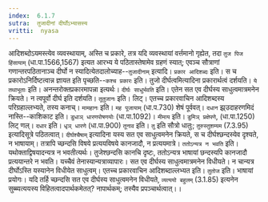 ```yaml
---
index:  6.1.7
sutra:  तुजादीनां दीर्घोऽभ्यासस्य
vritti:  nyasa
---
```


आदिशब्दोऽयमस्त्येव व्यवस्थायाम्, अस्ति च प्रकारे, तत्र यदि व्यवस्थायां वर्त्तमानो गृह्येत, तदा `तुज पिज हिंसायाम्` (धा.पा.1566,1567) इत्यत आरभ्य ये पठितास्तेषामेव ग्रहणं स्यात्; एवञ्च सौत्राणां गणान्तरपठितानाञ्च दीर्घो न स्यादित्येतदालोच्याह--`तुजादीनाम्` इत्यादि। `प्रकार आदिशब्दः` इति। स च प्रकारोऽनिर्दिष्टत्वान्न ज्ञायत इति पृच्छति--`कश्च प्रकारः` इति। तुजो दीर्घत्वमित्यादिना प्रकारार्थत्वं दर्शयति। `ये तथाभूताः` इति। अनन्तरोक्तप्रकारमापन्ना इत्यर्थः। `दीर्घः साधुर्भवति` इति। एतेन सत एव दीर्घस्य साधुत्वमात्रमनेन क्रियते। न त्वपूर्वो दीर्घ इति दर्शयति। `तूतुजानः` इति। लिट्। एतच्च प्रकारवाचिन आदिशब्दस्य परिग्रहाल्लभ्यते, तस्य कनाच्। `मामहानः` इति। `मह पूजायाम्` (धा.प.730) शेषं पूर्ववत्। `दधान` झ्र्उदाहरणमिदं नास्ति--काशिकाट इति। `डुधाञ् धारणपोषणयोः` (धा.पा.1092)। `मीमाय` इति। `डुमिञ् प्रक्षेपणे`, (धा.पा.1250) लिट् णल्। `दधार` इति। `धृञ् धारणे` (धा.पा.900) `तूनाव` इति। `तु` इति सौत्रो धातुः; `तुरुस्तुशम्यम` (7.3.95) इत्यादिसूत्रे पठितत्वात्।
`दीर्घश्चैषाम्` इत्यादिना यस्य सत एव साधुत्वमनेन क्रियते, स च दीर्घश्छन्दस्येव दृश्यते, न भाषायाम्। तत्रापि च्छन्दसि विषये प्रत्ययविषये कानजादौ, न प्रत्ययमात्रे। `ततोऽन्यत्र न भवति` इति। यथोक्ताद्विषयादन्यत्र न भवतीत्यर्थः। तुजेश्छन्दसि कानचि दृष्टः, ततोऽन्यत्र भाषायां छन्दस्यपि कानजादौ प्रत्ययान्तरे न भवति। यच्चैवं तेनास्यान्यत्राव्यापारः। सत एव दीर्घस्य साधुत्वमात्रमनेन विधीयते। न चान्यत्र दीर्घोऽस्ति यस्यानेन विधीयेत साधुत्वम्। एतच्च प्रकारवाचिन आदिशब्दाल्लभ्यत इति। `तुतोज` इति। भाषायां प्रयोगः। यदि तर्हि च्छन्दसि सत एव दीर्घस्य साधुत्वमनेन विधीयते, `व्यत्ययो बहुलम्` (3.1.85) इत्यनेन सुब्ब्यत्ययस्य विहितत्वादपार्थकमेतत्? नापार्थकम्; तस्यैव प्रपञ्चार्थत्वात्।।

